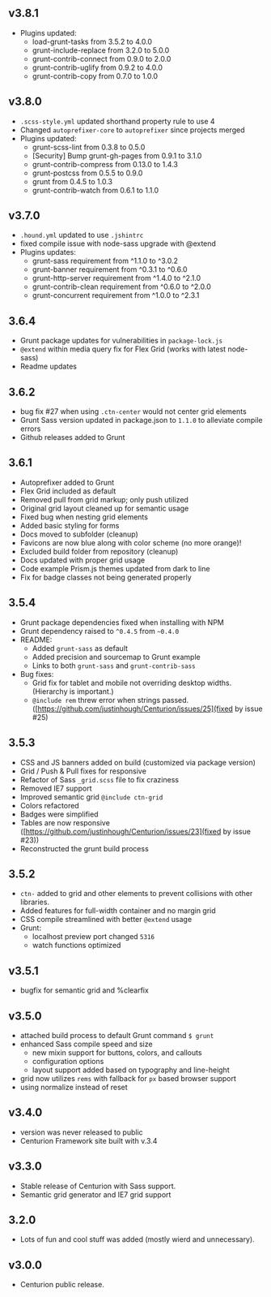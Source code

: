 ## v3.8.1
- Plugins updated:
	- load-grunt-tasks from 3.5.2 to 4.0.0
	- grunt-include-replace from 3.2.0 to 5.0.0
	- grunt-contrib-connect from 0.9.0 to 2.0.0
	- grunt-contrib-uglify from 0.9.2 to 4.0.0
	- grunt-contrib-copy from 0.7.0 to 1.0.0

## v3.8.0
- `.scss-style.yml` updated shorthand property rule to use 4
- Changed `autoprefixer-core` to `autoprefixer` since projects merged
- Plugins updated:
	- grunt-scss-lint from 0.3.8 to 0.5.0
	- [Security] Bump grunt-gh-pages from 0.9.1 to 3.1.0
	- grunt-contrib-compress from 0.13.0 to 1.4.3
	- grunt-postcss from 0.5.5 to 0.9.0
	- grunt from 0.4.5 to 1.0.3
	- grunt-contrib-watch from 0.6.1 to 1.1.0


## v3.7.0
- `.hound.yml` updated to use `.jshintrc`
- fixed compile issue with node-sass upgrade with @extend
- Plugins updates:
 	- grunt-sass requirement from ^1.1.0 to ^3.0.2
	- grunt-banner requirement from ^0.3.1 to ^0.6.0
	- grunt-http-server requirement from ^1.4.0 to ^2.1.0
	- grunt-contrib-clean requirement from ^0.6.0 to ^2.0.0
	- grunt-concurrent requirement from ^1.0.0 to ^2.3.1

## 3.6.4
- Grunt package updates for vulnerabilities in `package-lock.js`
- `@extend` within media query fix for Flex Grid (works with latest node-sass)
- Readme updates

## 3.6.2
- bug fix #27 when using `.ctn-center` would not center grid elements
- Grunt Sass version updated in package.json to `1.1.0` to alleviate compile errors
- Github releases added to Grunt

## 3.6.1
- Autoprefixer added to Grunt
- Flex Grid included as default
- Removed pull from grid markup; only push utilized
- Original grid layout cleaned up for semantic usage
- Fixed bug when nesting grid elements
- Added basic styling for forms
- Docs moved to subfolder (cleanup)
- Favicons are now blue along with color scheme (no more orange)!
- Excluded build folder from repository (cleanup)
- Docs updated with proper grid usage
- Code example Prism.js themes updated from dark to line
- Fix for badge classes not being generated properly

## 3.5.4
- Grunt package dependencies fixed when installing with NPM
- Grunt dependency raised to `^0.4.5` from `~0.4.0`
- README:
	- Added `grunt-sass` as default
	- Added precision and sourcemap to Grunt example
	- Links to both `grunt-sass` and `grunt-contrib-sass`
- Bug fixes:
	- Grid fix for tablet and mobile not overriding desktop widths. (Hierarchy is important.)
	- `@include rem` threw error when strings passed. ([https://github.com/justinhough/Centurion/issues/25](fixed by issue #25)

## 3.5.3
- CSS and JS banners added on build (customized via package version)
- Grid / Push & Pull fixes for responsive
- Refactor of Sass `_grid.scss` file to fix craziness
- Removed IE7 support
- Improved semantic grid `@include ctn-grid`
- Colors refactored
- Badges were simplified
- Tables are now responsive ([https://github.com/justinhough/Centurion/issues/23](fixed by issue #23))
- Reconstructed the grunt build process

## 3.5.2
- `ctn-` added to grid and other elements to prevent collisions with other libraries.
- Added features for full-width container and no margin grid
- CSS compile streamlined with better `@extend` usage
- Grunt:
	- localhost preview port changed `5316`
	- watch functions optimized

## v3.5.1
- bugfix for semantic grid and %clearfix

## v3.5.0
- attached build process to default Grunt command `$ grunt`
- enhanced Sass compile speed and size
	- new mixin support for buttons, colors, and callouts
	- configuration options
	- layout support added based on typography and line-height
- grid now utilizes `rems` with fallback for `px` based browser support
- using normalize instead of reset

## v3.4.0
- version was never released to public
- Centurion Framework site built with v.3.4

## v3.3.0
- Stable release of Centurion with Sass support.
- Semantic grid generator and IE7 grid support

## 3.2.0
- Lots of fun and cool stuff was added (mostly wierd and unnecessary).

## v3.0.0
- Centurion public release.
